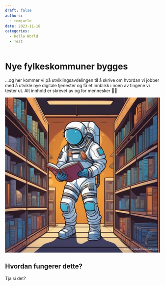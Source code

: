 ```yaml
---
draft: false
authors:
  - tomjarle
date: 2023-11-18 
categories:
  - Hello World
  - Test
---
```


# Nye fylkeskommuner bygges

...og her kommer vi på utviklingsavdelingen til å skrive om hvordan vi jobber med å utvikle nye digitale tjenester og få et innblikk i noen av tingene vi tester ut. Alt innhold er skrevet av og for mennesker 🤩🎉

![Dokumentasjonsbiblioteket](./images/techlib2.png) 

## Hvordan fungerer dette?
Tja si det?
